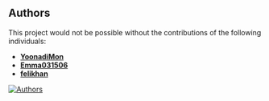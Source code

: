 ## Authors
This project would not be possible without the contributions of the following individuals:

- **[YoonadiMon](https://github.com/YoonadiMon)**
- **[Emma031506](https://github.com/Emma031506)**
- **[felikhan](https://github.com/felikhan)**

[![Authors](https://img.shields.io/github.com/contributors/YoonadiMon/ACSS_GroupAssignment)](https://github.com/YoonadiMon/ACSS_GroupAssignment/graphs/contributors)
